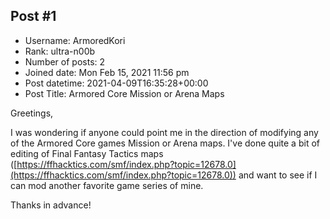 ## Post #1
- Username: ArmoredKori
- Rank: ultra-n00b
- Number of posts: 2
- Joined date: Mon Feb 15, 2021 11:56 pm
- Post datetime: 2021-04-09T16:35:28+00:00
- Post Title: Armored Core Mission or Arena Maps

Greetings,

I was wondering if anyone could point me in the direction of modifying any of the Armored Core games Mission or Arena maps. I've done quite a bit of editing of Final Fantasy Tactics maps ([https://ffhacktics.com/smf/index.php?topic=12678.0](https://ffhacktics.com/smf/index.php?topic=12678.0)) and want to see if I can mod another favorite game series of mine.

Thanks in advance!
